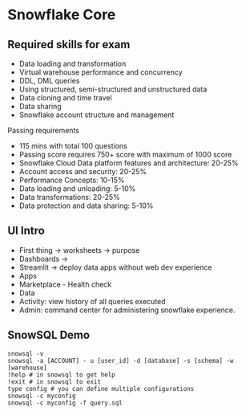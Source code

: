 # Snowflake Core

## Required skills for exam
- Data loading and transformation
- Virtual warehouse performance and concurrency
- DDL, DML queries
- Using structured, semi-structured and unstructured data
- Data cloning and time travel
- Data sharing
- Snowflake account structure and management

Passing requirements
- 115 mins with total 100 questions
- Passing score requires 750+ score with maximum of 1000 score
- Snowflake Cloud Data platform features and architecture: 20-25%
- Account access and security: 20-25%
- Performance Concepts: 10-15%
- Data loading and unloading: 5-10%
- Data transformations: 20-25%
- Data protection and data sharing: 5-10%

## UI Intro
- First thing -> worksheets -> purpose
- Dashboards -> 
- Streamlit -> deploy data apps without web dev experience
- Apps
- Marketplace - Health check
- Data
- Activity: view history of all queries executed
- Admin: command center for administering snowflake experience.

## SnowSQL Demo

```shell
snowsql -v
snowsql -a [ACCOUNT] - u [user_id] -d [database] -s [schema] -w [warehouse]
!help # in snowsql to get help
!exit # in snowsql to exit
type config # you can define multiple configurations
snowsql -c myconfig
snowsql -c myconfig -f query.sql
```




